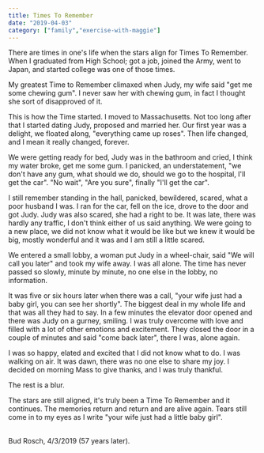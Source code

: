 ```yaml
---
title: Times To Remember
date: "2019-04-03"
category: ["family","exercise-with-maggie"]
---
```


There are times in one's life when the stars align for Times To Remember.  When I graduated from High School; got a job, joined the Army, went to Japan, and started college was one of those times.

My greatest Time to Remember climaxed when Judy, my wife said "get me some chewing gum".  I never saw her with chewing gum, in fact I thought she sort of disapproved of it.  

This is how the Time started.  I moved to Massachusetts.  Not too long after that I started dating Judy, proposed and married her.  Our first year was a delight, we floated along, "everything came up roses".  Then life changed, and I mean it really changed, forever.

We were getting ready for bed, Judy was in the bathroom and cried, I think my water broke, get me some gum.  I panicked, an understatement, "we don't have any gum, what should we do, should we go to the hospital, I'll get the car".  "No wait", "Are you sure", finally "I'll get the car".  

I still remember standing in the hall, panicked, bewildered, scared, what a poor husband I was.  I ran for the car, fell on the ice, drove to the door and got Judy.  Judy was also scared, she had a right to be.  It was late, there was hardly any traffic, I don't think either of us said anything.  We were going to a new place, we did not know what it would be like but we knew it would be big, mostly wonderful and it was and I am still a little scared.

We entered a small lobby, a woman put Judy in a wheel-chair, said "We will call you later"  and took my wife away.  I was all alone.  The time has never passed so slowly, minute by minute, no one else in the lobby, no information.

It was five or six hours later when there was a call, "your wife just had a baby girl, you can see her shortly".  The biggest deal in my whole life and that was all they had to say.  In a few minutes the elevator door opened and there was Judy on a gurney, smiling.  I was truly overcome with love and filled with a lot of other emotions and excitement.  They closed the door in a couple of minutes and said "come back later", there I was, alone again.

I was so happy, elated and excited that I did not know what to do.  I was walking on air.  It was dawn, there was no one else to share my joy.  I decided on morning Mass to give thanks, and I was truly thankful.  

The rest is a blur.

The stars are still aligned, it's truly been a Time To Remember and it continues. The memories return and return and are alive again. Tears still come in to my eyes as I write "your wife just had a little baby girl".
<br/>
<br/>

Bud Rosch, 4/3/2019 (57 years later).
